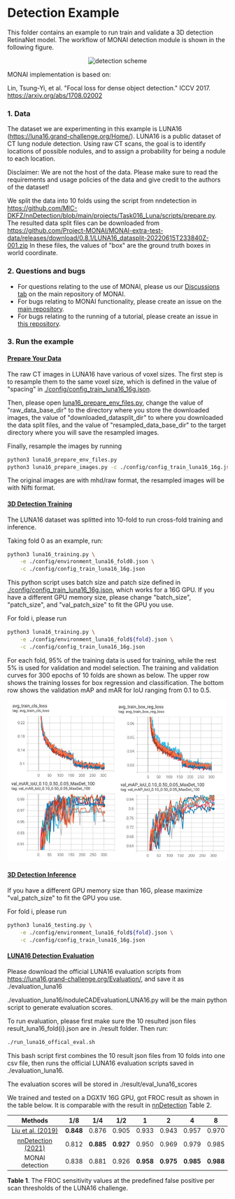 # Detection Example
This folder contains an example to run train and validate a 3D detection RetinaNet model.
The workflow of MONAI detection module is shown in the following figure.
<p align="center">
  <img src="https://github.com/Project-MONAI/MONAI/blob/dev/docs/images/detection.png" alt="detection scheme")
</p>

MONAI implementation is based on:

Lin, Tsung-Yi, et al. "Focal loss for dense object detection." ICCV 2017. https://arxiv.org/abs/1708.02002

### 1. Data

The dataset we are experimenting in this example is LUNA16 (https://luna16.grand-challenge.org/Home/).
LUNA16 is a public dataset of CT lung nodule detection. Using raw CT scans, the goal is to identify locations of possible nodules, and to assign a probability for being a nodule to each location.

Disclaimer: We are not the host of the data. Please make sure to read the requirements and usage policies of the data and give credit to the authors of the dataset!

We split the data into 10 folds using the script from nndetection in https://github.com/MIC-DKFZ/nnDetection/blob/main/projects/Task016_Luna/scripts/prepare.py.
The resulted data split files can be downloaded from https://github.com/Project-MONAI/MONAI-extra-test-data/releases/download/0.8.1/LUNA16_datasplit-20220615T233840Z-001.zip
In these files, the values of "box" are the ground truth boxes in world coordinate.

### 2. Questions and bugs

- For questions relating to the use of MONAI, please us our [Discussions tab](https://github.com/Project-MONAI/MONAI/discussions) on the main repository of MONAI.
- For bugs relating to MONAI functionality, please create an issue on the [main repository](https://github.com/Project-MONAI/MONAI/issues).
- For bugs relating to the running of a tutorial, please create an issue in [this repository](https://github.com/Project-MONAI/Tutorials/issues).

### 3. Run the example
#### [Prepare Your Data](./luna16_prepare_images.py)

The raw CT images in LUNA16 have various of voxel sizes. The first step is to resample them to the same voxel size, which is defined in the value of "spacing" in [./config/config_train_luna16_16g.json](./config/config_train_luna16_16g.json).

Then, please open [luna16_prepare_env_files.py](luna16_prepare_env_files.py), change the value of "raw_data_base_dir" to the directory where you store the downloaded images, the value of "downloaded_datasplit_dir" to where you downloaded the data split files, and the value of "resampled_data_base_dir" to the target directory where you will save the resampled images.

Finally, resample the images by running
```bash
python3 luna16_prepare_env_files.py
python3 luna16_prepare_images.py -c ./config/config_train_luna16_16g.json
```

The original images are with mhd/raw format, the resampled images will be with Nifti format.

#### [3D Detection Training](./luna16_training.py)

The LUNA16 dataset was splitted into 10-fold to run cross-fold training and inference.

Taking fold 0 as an example, run:
```bash
python3 luna16_training.py \
    -e ./config/environment_luna16_fold0.json \
    -c ./config/config_train_luna16_16g.json
```

This python script uses batch size and patch size defined in [./config/config_train_luna16_16g.json](./config/config_train_luna16_16g.json), which works for a 16G GPU.
If you have a different GPU memory size, please change "batch_size", "patch_size", and "val_patch_size" to fit the GPU you use.

For fold i, please run
```bash
python3 luna16_training.py \
    -e ./config/environment_luna16_fold${fold}.json \
    -c ./config/config_train_luna16_16g.json
```

For each fold, 95% of the training data is used for training, while the rest 5% is used for validation and model selection.
The training and validation curves for 300 epochs of 10 folds are shown as below. The upper row shows the training losses for box regression and classification. The bottom row shows the validation mAP and mAR for IoU ranging from 0.1 to 0.5.
<p align="center">
  <img src="luna16_tfevent.png" alt="detection train curve")
</p>

#### [3D Detection Inference](./luna16_testing.py)

If you have a different GPU memory size than 16G, please maximize "val_patch_size" to fit the GPU you use.

For fold i, please run
```bash
python3 luna16_testing.py \
    -e ./config/environment_luna16_fold${fold}.json \
    -c ./config/config_train_luna16_16g.json
```

#### [LUNA16 Detection Evaluation](./run_luna16_offical_eval.sh)
Please download the official LUNA16 evaluation scripts from https://luna16.grand-challenge.org/Evaluation/,
and save it as ./evaluation_luna16

./evaluation_luna16/noduleCADEvaluationLUNA16.py will be the main python script to generate evaluation scores.

To run evaluation, please first make sure the 10 resulted json files result_luna16_fold{i}.json are in ./result folder.
Then run:
```bash
./run_luna16_offical_eval.sh
```

This bash script first combines the 10 result json files from 10 folds into one csv file,
then runs the official LUNA16 evaluation scripts saved in ./evaluation_luna16.

The evaluation scores will be stored in ./result/eval_luna16_scores

We trained and tested on a DGX1V 16G GPU, got FROC result as shown in the table below. It is comparable with the result in [nnDetection](https://arxiv.org/pdf/2106.00817.pdf) Table 2.

| Methods             | 1/8   | 1/4   | 1/2   | 1     | 2     | 4     | 8     |
| :---:               | :---: | :---: | :---: | :---: | :---: | :---: | :---: |
| [Liu et al. (2019)](https://arxiv.org/pdf/1906.03467.pdf)   | **0.848** | 0.876 | 0.905 | 0.933 | 0.943 | 0.957 | 0.970 |
| [nnDetection (2021)](https://arxiv.org/pdf/2106.00817.pdf)  | 0.812 | **0.885** | **0.927** | 0.950 | 0.969 | 0.979 | 0.985 |
| MONAI detection     | 0.838 | 0.881 | 0.926 | **0.958** | **0.975** | **0.985** | **0.988** |

**Table 1**. The FROC sensitivity values at the predefined false positive per scan thresholds of the LUNA16 challenge.
